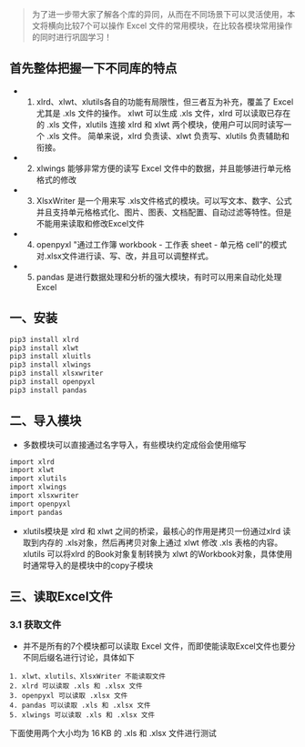 > 为了进一步带大家了解各个库的异同，从而在不同场景下可以灵活使用，本文将横向比较7个可以操作 Excel 文件的常用模块，在比较各模块常用操作的同时进行巩固学习！

## 首先整体把握一下不同库的特点
- 1. xlrd、xlwt、xlutils各自的功能有局限性，但三者互为补充，覆盖了 Excel 尤其是 .xls 文件的操作。
     xlwt 可以生成 .xls 文件，xlrd 可以读取已存在的 .xls 文件，xlutils 连接 xlrd 和 xlwt 两个模块，使用户可以同时读写一个 .xls 文件。
     简单来说，xlrd 负责读、xlwt 负责写、xlutils 负责辅助和衔接。
- 2. xlwings 能够非常方便的读写 Excel 文件中的数据，并且能够进行单元格格式的修改
- 3. XlsxWriter 是一个用来写 .xls文件格式的模块。可以写文本、数字、公式并且支持单元格格式化、图片、图表、文档配置、自动过滤等特性。但是不能用来读取和修改Excel文件
- 4. openpyxl "通过工作簿 workbook - 工作表 sheet - 单元格 cell"的模式对.xlsx文件进行读、写、改，并且可以调整样式。
- 5. pandas 是进行数据处理和分析的强大模块，有时可以用来自动化处理Excel

## 一、安装
``` bash
pip3 install xlrd
pip3 install xlwt
pip3 install xluitls
pip3 install xlwings
pip3 install xlsxwriter
pip3 install openpyxl
pip3 install pandas
```

## 二、导入模块
- 多数模块可以直接通过名字导入，有些模块约定成俗会使用缩写
```bash
import xlrd
import xlwt
import xlutils
import xlwings
import xlsxwriter
import openpyxl
import pandas
```
- xlutils模块是 xlrd 和 xlwt 之间的桥梁，最核心的作用是拷贝一份通过xlrd 读取到内存的 .xls对象，然后再拷贝对象上通过 xlwt 修改 .xls 表格的内容。xlutils 可以将xlrd 的Book对象复制转换为 xlwt 的Workbook对象，具体使用时通常导入的是模块中的copy子模块

## 三、读取Excel文件
### 3.1 获取文件
- 并不是所有的7个模块都可以读取 Excel 文件，而即使能读取Excel文件也要分不同后缀名进行讨论，具体如下
```
1. xlwt、xlutils、XlsxWriter 不能读取文件
2. xlrd 可以读取 .xls 和 .xlsx 文件
3. openpyxl 可以读取 .xlsx 文件
4. pandas 可以读取 .xls 和 .xlsx 文件
5. xlwings 可以读取 .xls 和 .xlsx 文件
```
下面使用两个大小均为 16 KB 的 .xls 和 .xlsx 文件进行测试